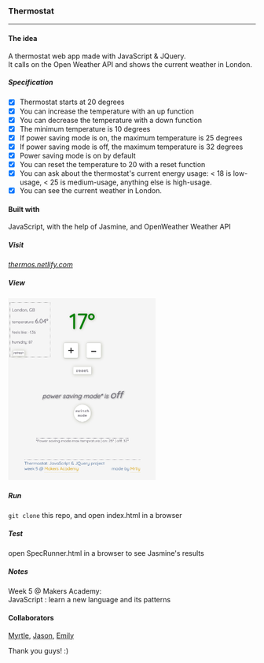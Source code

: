 ### Thermostat
<hr>
 
#### The idea
A thermostat web app made with JavaScript & JQuery.<br>
It calls on the Open Weather API and shows the current weather in London.

##### Specification

- [x] Thermostat starts at 20 degrees
- [x] You can increase the temperature with an up function
- [x] You can decrease the temperature with a down function
- [x] The minimum temperature is 10 degrees
- [x] If power saving mode is on, the maximum temperature is 25 degrees
- [x] If power saving mode is off, the maximum temperature is 32 degrees
- [x] Power saving mode is on by default
- [x] You can reset the temperature to 20 with a reset function
- [x] You can ask about the thermostat's current energy usage: < 18 is low-usage, < 25 is medium-usage, anything else is high-usage.
- [x] You can see the current weather in London.

#### Built with

JavaScript, with the help of Jasmine, and OpenWeather Weather API

##### Visit

_[thermos.netlify.com](https://thermos.netlify.com/)_

##### View

<img src="thermostat.png" width="300">

##### Run

`git clone` this repo, and open index.html in a browser

##### Test

open SpecRunner.html in a browser to see Jasmine's results

##### Notes
Week 5 @ Makers Academy: <br>
JavaScript : learn a new language and its patterns


#### Collaborators
[Myrtle](https://github.com/Mrtly), [Jason](https://github.com/jasylwong), [Emily](https://github.com/EWright212)

Thank you guys! :)